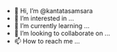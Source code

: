 - 👋 Hi, I’m @kantatasamsara
- 👀 I’m interested in ...
- 🌱 I’m currently learning ...
- 💞️ I’m looking to collaborate on ...
- 📫 How to reach me ...

<!---
kantatasamsara/kantatasamsara is a ✨ special ✨ repository because its `README.md` (this file) appears on your GitHub profile.
You can click the Preview link to take a look at your changes.
--->
